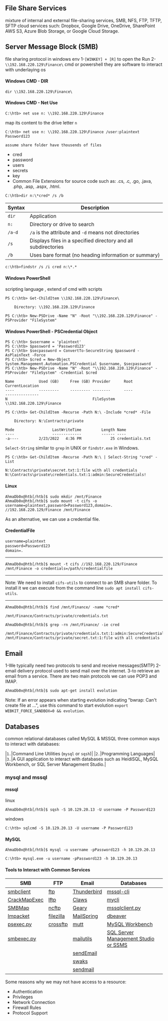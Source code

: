 ## File Share Services
mixture of internal and external file-sharing services,
SMB, NFS, FTP, TFTP, SFTP
cloud services such:
Dropbox, Google Drive, OneDrive, SharePoint
AWS S3, Azure Blob Storage, or Google Cloud Storage.

## Server Message Block (SMB)
file sharing protocol in windows env
1-`[WINKEY] + [R]` to open the Run
2-`\\192.168.220.129\Finance\`
cmd or powershell they are software to interact with underlaying os
#### Windows CMD - DIR

```cmd-session
dir \\192.168.220.129\Finance\
```
#### Windows CMD - Net Use
```cmd-session
C:\htb> net use n: \\192.168.220.129\Finance
```
map its content to the drive letter `n`
```cmd-session
C:\htb> net use n: \\192.168.220.129\Finance /user:plaintext Password123
```
`assume share folder have thousends of files`
- cred
- password
- users
- secrets
- key
- Common File Extensions for source code such as: .cs, .c, .go, .java, .php, .asp, .aspx, .html.

```cmd-session
C:\htb>dir n:\*cred* /s /b
```

| **Syntax** | **Description**                                                |
| ---------- | -------------------------------------------------------------- |
| `dir`      | Application                                                    |
| `n:`       | Directory or drive to search                                   |
| `/a-d`     | `/a` is the attribute and `-d` means not directories           |
| `/s`       | Displays files in a specified directory and all subdirectories |
| `/b`       | Uses bare format (no heading information or summary)           |

```cmd-session
c:\htb>findstr /s /i cred n:\*.*
```

#### Windows PowerShell
scripting language , extend of cmd with scripts

```powershell-session
PS C:\htb> Get-ChildItem \\192.168.220.129\Finance\

    Directory: \\192.168.220.129\Finance
```

```powershell-session
PS C:\htb> New-PSDrive -Name "N" -Root "\\192.168.220.129\Finance" -PSProvider "FileSystem"
```

#### Windows PowerShell - PSCredential Object
```powershell-session
PS C:\htb> $username = 'plaintext'
PS C:\htb> $password = 'Password123'
PS C:\htb> $secpassword = ConvertTo-SecureString $password -AsPlainText -Force
PS C:\htb> $cred = New-Object System.Management.Automation.PSCredential $username, $secpassword
PS C:\htb> New-PSDrive -Name "N" -Root "\\192.168.220.129\Finance" -PSProvider "FileSystem" -Credential $cred

Name           Used (GB)     Free (GB) Provider      Root                                                              CurrentLocation
----           ---------     --------- --------      ----                                                              ---------------
N                                      FileSystem    \\192.168.220.129\Finance
```

```powershell-session
PS C:\htb> Get-ChildItem -Recurse -Path N:\ -Include *cred* -File

    Directory: N:\Contracts\private

Mode                 LastWriteTime         Length Name
----                 -------------         ------ ----
-a----         2/23/2022   4:36 PM             25 credentials.txt
```
`Select-String` similar to `grep` in UNIX or `findstr.exe` in Windows.

```powershell-session
PS C:\htb> Get-ChildItem -Recurse -Path N:\ | Select-String "cred" -List

N:\Contracts\private\secret.txt:1:file with all credentials
N:\Contracts\private\credentials.txt:1:admin:SecureCredentials!
```

#### Linux
```shell-session
AhmaDb0x@htb[/htb]$ sudo mkdir /mnt/Finance
AhmaDb0x@htb[/htb]$ sudo mount -t cifs -o username=plaintext,password=Password123,domain=. //192.168.220.129/Finance /mnt/Finance
```
As an alternative, we can use a credential file.
#### CredentialFile
```txt
username=plaintext
password=Password123
domain=.
```
---
```shell-session
AhmaDb0x@htb[/htb]$ mount -t cifs //192.168.220.129/Finance /mnt/Finance -o credentials=/path/credentialfile
```
---
Note: We need to install `cifs-utils` to connect to an SMB share folder. To install it we can execute from the command line `sudo apt install cifs-utils`.

---
```shell-session
AhmaDb0x@htb[/htb]$ find /mnt/Finance/ -name *cred*

/mnt/Finance/Contracts/private/credentials.txt
```

```shell-session
AhmaDb0x@htb[/htb]$ grep -rn /mnt/Finance/ -ie cred

/mnt/Finance/Contracts/private/credentials.txt:1:admin:SecureCredentials!
/mnt/Finance/Contracts/private/secret.txt:1:file with all credentials
```


## Email

1-We typically need two protocols to send and receive messages(SMTP) 
2-email delivery protocol used to send mail over the internet. 
3-to retrieve an email from a service. There are two main protocols we can use POP3 and IMAP.
```shell-session
AhmaDb0x@htb[/htb]$ sudo apt-get install evolution
```
Note: If an error appears when starting evolution indicating "bwrap: Can't create file at ...", use this command to start evolution `export WEBKIT_FORCE_SANDBOX=0 && evolution`.




## Databases
common relational databases called MySQL & MSSQL
three common ways to interact with databases:

|`1.`|Command Line Utilities (`mysql` or `sqsh`)|
|`2.`|Programming Languages|
|`3.`|A GUI application to interact with databases such as HeidiSQL, MySQL      Workbench, or SQL Server Management Studio.|

### mysql and mssql

#### mssql
linux
```shell-session
AhmaDb0x@htb[/htb]$ sqsh -S 10.129.20.13 -U username -P Password123
```
windows
```cmd-session
C:\htb> sqlcmd -S 10.129.20.13 -U username -P Password123
```

#### MySQL
```shell-session
AhmaDb0x@htb[/htb]$ mysql -u username -pPassword123 -h 10.129.20.13
```
```cmd-session
C:\htb> mysql.exe -u username -pPassword123 -h 10.129.20.13
```

#### Tools to Interact with Common Services

|**SMB**|**FTP**|**Email**|**Databases**|
|---|---|---|---|
|[smbclient](https://www.samba.org/samba/docs/current/man-html/smbclient.1.html)|[ftp](https://linux.die.net/man/1/ftp)|[Thunderbird](https://www.thunderbird.net/en-US/)|[mssql-cli](https://github.com/dbcli/mssql-cli)|
|[CrackMapExec](https://github.com/byt3bl33d3r/CrackMapExec)|[lftp](https://lftp.yar.ru/)|[Claws](https://www.claws-mail.org/)|[mycli](https://github.com/dbcli/mycli)|
|[SMBMap](https://github.com/ShawnDEvans/smbmap)|[ncftp](https://www.ncftp.com/)|[Geary](https://wiki.gnome.org/Apps/Geary)|[mssqlclient.py](https://github.com/SecureAuthCorp/impacket/blob/master/examples/mssqlclient.py)|
|[Impacket](https://github.com/SecureAuthCorp/impacket)|[filezilla](https://filezilla-project.org/)|[MailSpring](https://getmailspring.com)|[dbeaver](https://github.com/dbeaver/dbeaver)|
|[psexec.py](https://github.com/SecureAuthCorp/impacket/blob/master/examples/psexec.py)|[crossftp](http://www.crossftp.com/)|[mutt](http://www.mutt.org/)|[MySQL Workbench](https://dev.mysql.com/downloads/workbench/)|
|[smbexec.py](https://github.com/SecureAuthCorp/impacket/blob/master/examples/smbexec.py)||[mailutils](https://mailutils.org/)|[SQL Server Management Studio or SSMS](https://docs.microsoft.com/en-us/sql/ssms/download-sql-server-management-studio-ssms)|
|||[sendEmail](https://github.com/mogaal/sendemail)||
|||[swaks](http://www.jetmore.org/john/code/swaks/)||
|||[sendmail](https://en.wikipedia.org/wiki/Sendmail)||
Some reasons why we may not have access to a resource:

- Authentication
- Privileges
- Network Connection
- Firewall Rules
- Protocol Support


